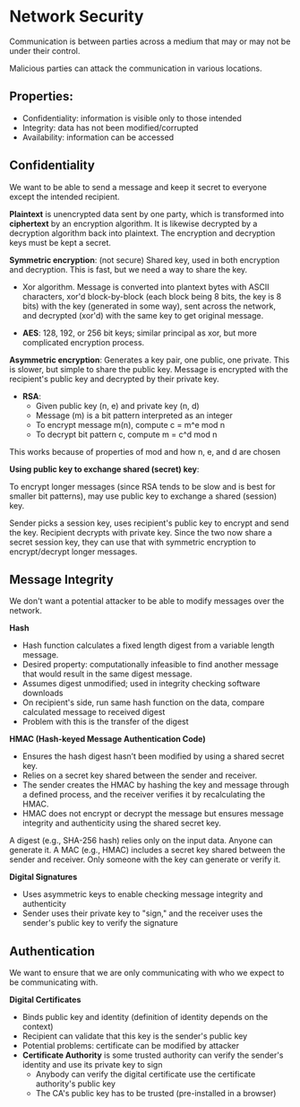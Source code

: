 # Network Security

Communication is between parties across a medium that may or may not be under their control.

Malicious parties can attack the communication in various locations.

## Properties:

- Confidentiality: information is visible only to those intended
- Integrity: data has not been modified/corrupted
- Availability: information can be accessed

## Confidentiality

We want to be able to send a message and keep it secret to everyone except the intended recipient.

**Plaintext** is unencrypted data sent by one party, which is transformed into **ciphertext** by an encryption algorithm. It is likewise decrypted by a decryption algorithm back into plaintext. The encryption and decryption keys must be kept a secret.

**Symmetric encryption**: (not secure) Shared key, used in both encryption and decryption. This is fast, but we need a way to share the key.

- Xor algorithm. Message is converted into plantext bytes with ASCII characters, xor'd block-by-block (each block being 8 bits, the key is 8 bits) with the key (generated in some way), sent across the network, and decrypted (xor'd) with the same key to get original message.

- **AES**: 128, 192, or 256 bit keys; similar principal as xor, but more complicated encryption process.

**Asymmetric encryption**: Generates a key pair, one public, one private. This is slower, but simple to share the public key. Message is encrypted with the recipient's public key and decrypted by their private key.

- **RSA**: 
    - Given public key (n, e) and private key (n, d)
    - Message (m) is a bit pattern interpreted as an integer
    - To encrypt message m(n), compute c = m^e mod n
    - To decrypt bit pattern c, compute m = c^d mod n

This works because of properties of mod and how n, e, and d are chosen

**Using public key to exchange shared (secret) key**:

To encrypt longer messages (since RSA tends to be slow and is best for smaller bit patterns), may use public key to exchange a shared (session) key.

Sender picks a session key, uses recipient's public key to encrypt and send the key. Recipient decrypts with private key. Since the two now share a secret session key, they can use that with symmetric encryption to encrypt/decrypt longer messages.

## Message Integrity

We don't want a potential attacker to be able to modify messages over the network.

**Hash**

- Hash function calculates a fixed length digest from a variable length message.
- Desired property: computationally infeasible to find another message that would result in the same digest message.
- Assumes digest unmodified; used in integrity checking software downloads
- On recipient's side, run same hash function on the data, compare calculated message to received digest
- Problem with this is the transfer of the digest

**HMAC (Hash-keyed Message Authentication Code)**

- Ensures the hash digest hasn’t been modified by using a shared secret key.
- Relies on a secret key shared between the sender and receiver.
- The sender creates the HMAC by hashing the key and message through a defined process, and the receiver verifies it by recalculating the HMAC.
- HMAC does not encrypt or decrypt the message but ensures message integrity and authenticity using the shared secret key.

A digest (e.g., SHA-256 hash) relies only on the input data. Anyone can generate it.
A MAC (e.g., HMAC) includes a secret key shared between the sender and receiver. Only someone with the key can generate or verify it.

**Digital Signatures**

- Uses asymmetric keys to enable checking message integrity and authenticity
- Sender uses their private key to "sign," and the receiver uses the sender's public key to verify the signature

## Authentication

We want to ensure that we are only communicating with who we expect to be communicating with.

**Digital Certificates**

- Binds public key and identity (definition of identity depends on the context)
- Recipient can validate that this key is the sender's public key
- Potential problems: certificate can be modified by attacker
- **Certificate Authority** is some trusted authority can verify the sender's identity and use its private key to sign
    - Anybody can verify the digital certificate use the certificate authority's public key
    - The CA's public key has to be trusted (pre-installed in a browser)